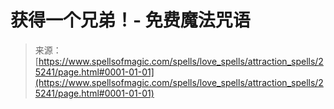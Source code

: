 <!--yml

category: 未分类

date: 2024-06-12 19:11:58

-->

# 获得一个兄弟！- 免费魔法咒语

> 来源：[https://www.spellsofmagic.com/spells/love_spells/attraction_spells/25241/page.html#0001-01-01](https://www.spellsofmagic.com/spells/love_spells/attraction_spells/25241/page.html#0001-01-01)
